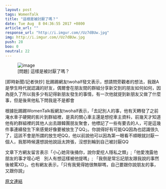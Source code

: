 ```yaml
---
layout: post
tags: WomenTalk
title: "這樣是被討厭了嗎？"
date: Tue Aug  8 04:36:55 2017 +0800
article_url: ""
response_url: "http://i.imgur.com//Uz7dBUw.jpg"
img: http://i.imgur.com//Uz7dBUw.jpg
push: 28
boo: 0
neutral: 22
---
```


<figure>
<img src="http://i.imgur.com//Uz7dBUw.jpg" alt="image">
<figcaption>
[問題] 這樣是被討厭了嗎？
</figcaption>
</figure>



[即時新聞/記者快抄] 批踢踢網友twohalf發文表示，想請問旁觀者的想法，我跟A是學生時代就認識的好友，偶爾會在朋友間的群組分享新交到的朋友如何如何，因為提久了所以我多少有記得新朋友發生的事情，有一次他就提到新朋友又做了什麼事，但是後來他私下問我是不是都會

根據批踢踢WomenTalk板網友twohalf表示，「去記別人的事，他有天轉發了之前淹水車子硬開的影片到群組裡，是真的關心車主還是想挖車主資料，前幾天才知道他有約群組裡的其他人出去跟韓團朋友聚會，他標記了一些有要去的人，可是這幾件事連續發生下來感覺好像要被放生了QQ」。你說得好有可能QQ因為也認識很久了，這該不會是所謂的放生吧QQ，他以前說他可以因為第一眼看不順眼就討厭一個人，我那時候還想說他說話太誇張，沒想到輪到自己被討厭QQ

文章下方網友留言表示「小心她背後捅你，說你愛挖人隱私之類」;「他愛洩露他朋友的事才噁心吧　別人有想這樣被他提嗎」; 「我倒是常忘記朋友跟我說的事然後被罵XD」。也有網友表示，「只有我覺得她很無聊嗎，自己要跟你說朋友的事，又跟你說」

<a href = "https://www.ptt.cc/bbs/WomenTalk/M.1502138218.A.42E.html">原文連結</a>

